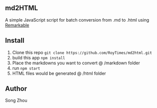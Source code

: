 ## md2HTML

A simple JavaScript script for batch conversion from .md to .html
using [Remarkable](https://github.com/jonschlinkert/remarkable)

## Install
1. Clone this repo `git clone https://github.com/RoyTimes/md2html.git`
2. build this app `npm install`
3. Place the markdowns you want to convert @ /markdown folder
4. run `npm start`
5. HTML files would be generated @ /html folder

## Author 
Song Zhou
